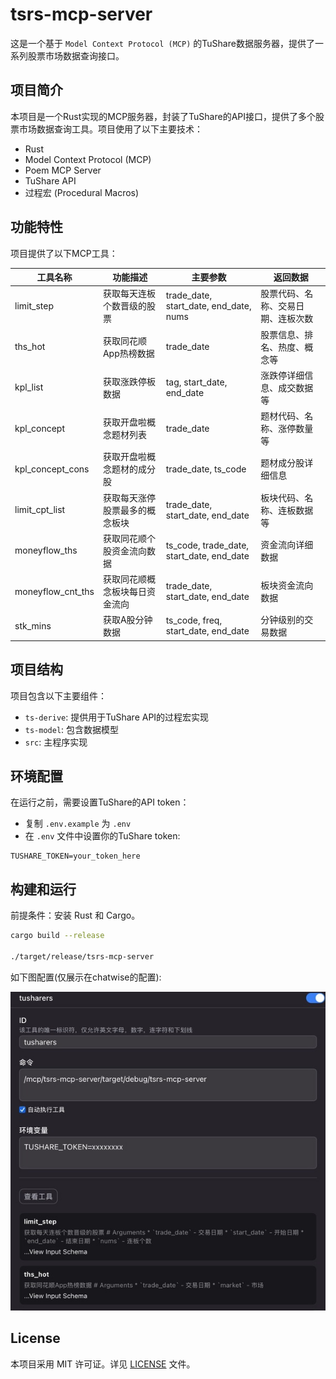 # tsrs-mcp-server

这是一个基于 `Model Context Protocol (MCP)` 的TuShare数据服务器，提供了一系列股票市场数据查询接口。

## 项目简介

本项目是一个Rust实现的MCP服务器，封装了TuShare的API接口，提供了多个股票市场数据查询工具。项目使用了以下主要技术：

- Rust
- Model Context Protocol (MCP)
- Poem MCP Server
- TuShare API
- 过程宏 (Procedural Macros)

## 功能特性

项目提供了以下MCP工具：

| 工具名称 | 功能描述 | 主要参数 | 返回数据 |
|---------|---------|---------|---------|
| limit_step | 获取每天连板个数晋级的股票 | trade_date, start_date, end_date, nums | 股票代码、名称、交易日期、连板次数 |
| ths_hot | 获取同花顺App热榜数据 | trade_date | 股票信息、排名、热度、概念等 |
| kpl_list | 获取涨跌停板数据 | tag, start_date, end_date | 涨跌停详细信息、成交数据等 |
| kpl_concept | 获取开盘啦概念题材列表 | trade_date | 题材代码、名称、涨停数量等 |
| kpl_concept_cons | 获取开盘啦概念题材的成分股 | trade_date, ts_code | 题材成分股详细信息 |
| limit_cpt_list | 获取每天涨停股票最多的概念板块 | trade_date, start_date, end_date | 板块代码、名称、连板数据等 |
| moneyflow_ths | 获取同花顺个股资金流向数据 | ts_code, trade_date, start_date, end_date | 资金流向详细数据 |
| moneyflow_cnt_ths | 获取同花顺概念板块每日资金流向 | trade_date, start_date, end_date | 板块资金流向数据 |
| stk_mins | 获取A股分钟数据 | ts_code, freq, start_date, end_date | 分钟级别的交易数据 |

## 项目结构

项目包含以下主要组件：

- `ts-derive`: 提供用于TuShare API的过程宏实现
- `ts-model`: 包含数据模型
- `src`: 主程序实现

## 环境配置

在运行之前，需要设置TuShare的API token：

- 复制 `.env.example` 为 `.env`
- 在 `.env` 文件中设置你的TuShare token:

```
TUSHARE_TOKEN=your_token_here
```

## 构建和运行

前提条件：安装 Rust 和 Cargo。

```bash
cargo build --release

./target/release/tsrs-mcp-server
```

如下图配置(仅展示在chatwise的配置):

![chatwise-config](./docs/chatwise.jpg)

## License

本项目采用 MIT 许可证。详见 [LICENSE](LICENSE) 文件。